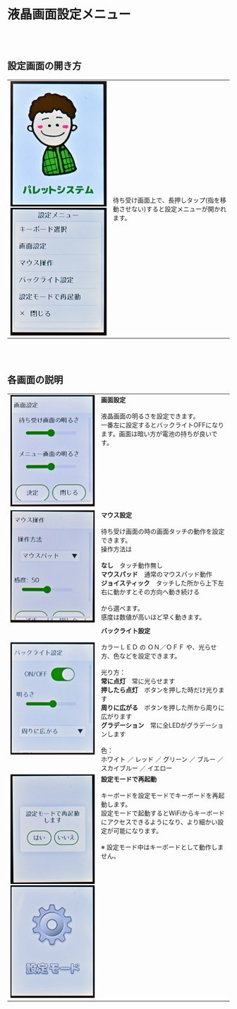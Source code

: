 # 液晶画面設定メニュー

<br><br>


## 設定画面の開き方
<table>
  <tr>
    <td><img src="/images/azm5ortho/mon_3.jpg" width="500"><br><img src="/images/azm5ortho/mon_4.jpg" width="500"></td>
    <td>
      待ち受け画面上で、長押しタップ(指を移動させない)すると設定メニューが開かれます。
    </td>
  </tr>
</table>

<br><br>


## 各画面の説明
<table>
  <tr>
    <td><img src="/images/azm5ortho/mon_5.jpg" width="500"></td>
    <td valign="top">
      <b>画面設定</b><br><br>
      液晶画面の明るさを設定できます。<br>
      一番左に設定するとバックライトOFFになります。画面は暗い方が電池の持ちが良いです。
    </td>
  </tr>
  <tr>
    <td><img src="/images/azm5ortho/mon_6.jpg" width="500"></td>
    <td valign="top">
      <b>マウス設定</b><br><br>
      待ち受け画面の時の画面タッチの動作を設定できます。<br>
      操作方法は<br>
      <br>
      <b>なし</b>　タッチ動作無し<br>
      <b>マウスパッド</b>　通常のマウスパッド動作<br>
      <b>ジョイスティック</b>　タッチした所から上下左右に動かすとその方向へ動き続ける<br>
      <br>
      から選べます。<br>
      感度は数値が高いほど早く動きます。
    </td>
  </tr>
  <tr>
    <td><img src="/images/azm5ortho/mon_7.jpg" width="500"></td>
    <td valign="top">
      <b>バックライト設定</b><br><br>
      カラーＬＥＤ の ＯＮ／ＯＦＦ や、光らせ方、色などを設定できます。<br><br>
      光り方：<br>
      <b>常に点灯</b>　常に光らせます<br>
      <b>押したら点灯</b>　ボタンを押した時だけ光ります<br>
      <b>周りに広がる</b>　ボタンを押した所から周りに広がります<br>
      <b>グラデーション</b>　常に全LEDがグラデーションします<br>
      <br>
      色：<br>
      ホワイト ／ レッド ／ グリーン ／ ブルー ／ スカイブルー ／ イエロー
    </td>
  </tr>
  <tr>
    <td><img src="/images/azm5ortho/mon_8.jpg" width="500"><br><img src="/images/azm5ortho/mon_9.jpg" width="500"></td>
    <td valign="top">
      <b>設定モードで再起動</b><br><br>
      キーボードを設定モードでキーボードを再起動します。<br>
      設定モードで起動するとWiFiからキーボードにアクセスできるようになり、より細かい設定が可能になります。<br>
      <br>
      ※ 設定モード中はキーボードとして動作しません。
    </td>
  </tr>
</table>

